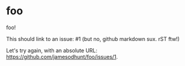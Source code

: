 # foo
foo!

This should link to an issue: #1 (but no, github markdown sux. rST ftw!)

Let's try again, with an absolute URL: https://github.com/jamesodhunt/foo/issues/1.
